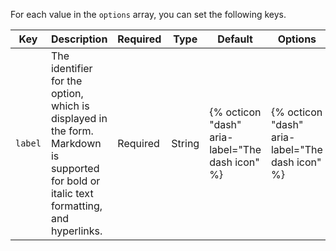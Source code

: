 For each value in the `options` array, you can set the following keys.

| Key | Description | Required | Type | Default | Options |
| --- | ----------- | -------- | ---- | ------- | ------- |
| `label` | The identifier for the option, which is displayed in the form. Markdown is supported for bold or italic text formatting, and hyperlinks. | Required | String | {% octicon "dash" aria-label="The dash icon" %} | {% octicon "dash" aria-label="The dash icon" %} | 